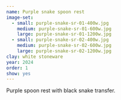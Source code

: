 ```yaml
---
name: Purple snake spoon rest
image-set:
  - small: purple-snake-sr-01-400w.jpg
    medium: purple-snake-sr-01-600w.jpg
    large: purple-snake-sr-01-1200w.jpg
  - small: purple-snake-sr-02-400w.jpg
    medium: purple-snake-sr-02-600w.jpg
    large: purple-snake-sr-02-1200w.jpg
clay: white stoneware
year: 2024
order: 1
show: yes
---
```


Purple spoon rest with black snake transfer.